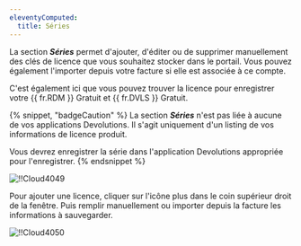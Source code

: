 ```yaml
---
eleventyComputed:
  title: Séries
---
```

La section ***Séries*** permet d'ajouter, d'éditer ou de supprimer manuellement des clés de licence que vous souhaitez stocker dans le portail. Vous pouvez également l'importer depuis votre facture si elle est associée à ce compte.

C'est également ici que vous pouvez trouver la licence pour enregistrer votre {{ fr.RDM }} Gratuit et {{ fr.DVLS }} Gratuit.

{% snippet, "badgeCaution" %}
La section ***Séries*** n'est pas liée à aucune de vos applications Devolutions. Il s'agit uniquement d'un listing de vos informations de licence produit.

Vous devrez enregistrer la série dans l'application Devolutions appropriée pour l'enregistrer.
{% endsnippet %}

![!!Cloud4049](https://cdnweb.devolutions.net/docs/docs_en_cloud_Cloud4049.png)

Pour ajouter une licence, cliquer sur l'icône plus dans le coin supérieur droit de la fenêtre. Puis remplir manuellement ou importer depuis la facture les informations à sauvegarder.

![!!Cloud4050](https://cdnweb.devolutions.net/docs/docs_en_cloud_Cloud4050.png)
